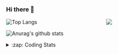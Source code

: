 ### Hi there 👋

<!--
**tao8687/tao8687** is a ✨ _special_ ✨ repository because its `README.md` (this file) appears on your GitHub profile.

Here are some ideas to get you started:

- 🔭 I’m currently working on ...
- 🌱 I’m currently learning ...
- 👯 I’m looking to collaborate on ...
- 🤔 I’m looking for help with ...
- 💬 Ask me about ...
- 📫 How to reach me: ...
- 😄 Pronouns: ...
- ⚡ Fun fact: ...
-->

<img align='right' src="https://media.giphy.com/media/M9gbBd9nbDrOTu1Mqx/giphy.gif" width="230">

![Top Langs](https://github-readme-stats.vercel.app/api/top-langs/?username=tao8687&layout=compact&title_color=23238E&text_color=A67D3D)

![Anurag's github stats](https://github-readme-stats.vercel.app/api?username=tao8687&show_icons=true&&text_color=A67D3D&title_color=23238E&show_icons=false&count_private=true&hide=stars)

<details>
  <summary>:zap: Coding Stats</summary>
  <b>
<!--START_SECTION:waka-->
![Profile Views](http://img.shields.io/badge/Profile%20Views-30-blue)

**🐱 My Github Data** 

> 🏆 318 Contributions in the Year 2020
 > 
> 📦 583.3 kB Used in Github's Storage 
 > 
> 🚫 Not Opted to Hire
 > 
> 📜 34 Public Repositories 
 > 
> 🔑 17 Private Repositories  
 > 
**I'm an Early 🐤** 

```text
🌞 Morning    60 commits     ███████░░░░░░░░░░░░░░░░░░   27.52% 
🌆 Daytime    70 commits     ████████░░░░░░░░░░░░░░░░░   32.11% 
🌃 Evening    77 commits     ████████░░░░░░░░░░░░░░░░░   35.32% 
🌙 Night      11 commits     █░░░░░░░░░░░░░░░░░░░░░░░░   5.05%

```
📅 **I'm Most Productive on Wednesday** 

```text
Monday       30 commits     ███░░░░░░░░░░░░░░░░░░░░░░   13.76% 
Tuesday      16 commits     █░░░░░░░░░░░░░░░░░░░░░░░░   7.34% 
Wednesday    64 commits     ███████░░░░░░░░░░░░░░░░░░   29.36% 
Thursday     26 commits     ███░░░░░░░░░░░░░░░░░░░░░░   11.93% 
Friday       42 commits     ████░░░░░░░░░░░░░░░░░░░░░   19.27% 
Saturday     22 commits     ██░░░░░░░░░░░░░░░░░░░░░░░   10.09% 
Sunday       18 commits     ██░░░░░░░░░░░░░░░░░░░░░░░   8.26%

```


📊 **This Week I Spent My Time On** 

```text
⌚︎ Time Zone: Asia/Shanghai

💬 Programming Languages: 
Other                    6 hrs 1 min         █████████████░░░░░░░░░░░░   53.56% 
XML                      2 hrs 25 mins       █████░░░░░░░░░░░░░░░░░░░░   21.56% 
Lua                      59 mins             ██░░░░░░░░░░░░░░░░░░░░░░░   8.82% 
Markdown                 33 mins             █░░░░░░░░░░░░░░░░░░░░░░░░   5.01% 
Bash                     25 mins             █░░░░░░░░░░░░░░░░░░░░░░░░   3.74%

🔥 Editors: 
VS Code                  11 hrs 15 mins      █████████████████████████   100.0%

🐱‍💻 Projects: 
cartographer_ros         3 hrs 34 mins       ████████░░░░░░░░░░░░░░░░░   31.69% 
racebot                  2 hrs 56 mins       ██████░░░░░░░░░░░░░░░░░░░   26.08% 
razor_imu_m0_drivers     1 hr 26 mins        ███░░░░░░░░░░░░░░░░░░░░░░   12.85% 
ros_rslidar              1 hr 25 mins        ███░░░░░░░░░░░░░░░░░░░░░░   12.59% 
transport-auto           57 mins             ██░░░░░░░░░░░░░░░░░░░░░░░   8.56%

💻 Operating System: 
Linux                    11 hrs 15 mins      █████████████████████████   100.0%

```

**I Mostly Code in C++** 

```text
C++                      8 repos             ██████████░░░░░░░░░░░░░░░   42.11% 
C                        5 repos             ██████░░░░░░░░░░░░░░░░░░░   26.32% 
Python                   3 repos             ████░░░░░░░░░░░░░░░░░░░░░   15.79% 
Makefile                 1 repo              █░░░░░░░░░░░░░░░░░░░░░░░░   5.26% 
Jupyter Notebook         1 repo              █░░░░░░░░░░░░░░░░░░░░░░░░   5.26%

```


**Timeline**

![Chart not found](https://raw.githubusercontent.com/tao8687/tao8687/master/charts/bar_graph.png) 


<!--END_SECTION:waka-->
</details>
